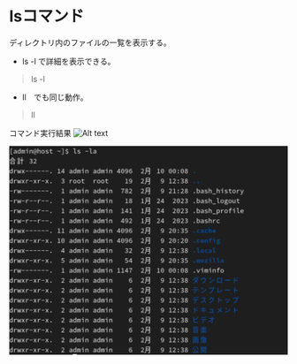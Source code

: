 # lsコマンド
ディレクトリ内のファイルの一覧を表示する。

- ls -l で詳細を表示できる。<br>
>ls -l

- ll　でも同じ動作。
>ll

コマンド実行結果
![Alt text](<スクリーンショット 2024-02-29 9.21.04.png>)


![Alt text](test.png)